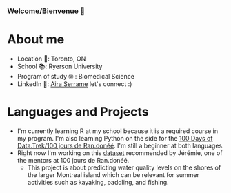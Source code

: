 ### Welcome/Bienvenue :information_desk_person:


# About me
* Location :round_pushpin:: Toronto, ON
* School :books:: Ryerson University
* Program of study 🤓 : Biomedical Science
* LinkedIn :satellite:: [Aira Serrame](https://www.linkedin.com/in/airaserrame/) let's connect :)

# Languages and Projects
* I'm currently learning R at my school because it is a required course in my program. I'm also learning Python on the side for the [100 Days of Data.Trek/100 jours de Ran.donéé](http://www.aebinum.umontreal.ca/datatrek2021.html#). I'm still a beginner at both languages.
* Right now I'm working on this [dataset](https://github.com/Jeremieauger/qualoPredict) recommended by Jérémie, one of the mentors at 100 jours de Ran.donéé.
  * This project is about predicting water quality levels on the shores of the larger Montreal island which can be relevant for summer activities such as kayaking, paddling, and fishing.

